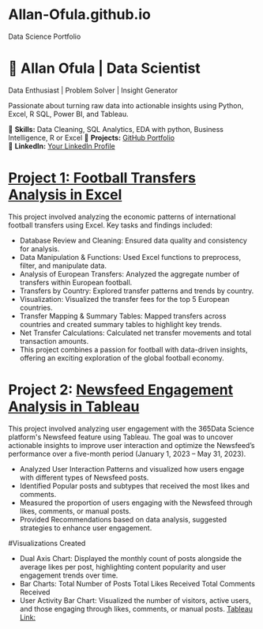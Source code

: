 # Allan-Ofula.github.io
Data Science Portfolio

# 🚀 Allan Ofula | Data Scientist

Data Enthusiast | Problem Solver | Insight Generator

Passionate about turning raw data into actionable insights using Python, Excel, R SQL, Power BI, and Tableau.

🔹 **Skills:** Data Cleaning, SQL Analytics, EDA with python, Business Intelligence, R or Excel
🔹 **Projects:** [GitHub Portfolio](https://github.com/Allan-Ofula?tab=repositories)  
🔹 **LinkedIn:** [Your LinkedIn Profile](https://www.linkedin.com/in/allan-ofula-b2804911b/)  

# [Project 1: Football Transfers Analysis in Excel](https://github.com/Allan-Ofula/Football-Transfers-Analysis-in-Excel) 
This project involved analyzing the economic patterns of international football transfers using Excel. Key tasks and findings included:

- Database Review and Cleaning: Ensured data quality and consistency for analysis.
- Data Manipulation & Functions: Used Excel functions to preprocess, filter, and manipulate data.
- Analysis of European Transfers: Analyzed the aggregate number of transfers within European football.
- Transfers by Country: Explored transfer patterns and trends by country.
- Visualization: Visualized the transfer fees for the top 5 European countries.
- Transfer Mapping & Summary Tables: Mapped transfers across countries and created summary tables to highlight key trends.
- Net Transfer Calculations: Calculated net transfer movements and total transaction amounts.
- This project combines a passion for football with data-driven insights, offering an exciting exploration of the global football economy.

# Project 2: [Newsfeed Engagement Analysis in Tableau](https://github.com/Allan-Ofula/Newsfeed-Engagement-Analysis-in-Tableau-Project)
This project involved analyzing user engagement with the 365Data Science platform's Newsfeed feature using Tableau. The goal was to uncover actionable insights to improve user interaction and optimize the Newsfeed’s performance over a five-month period (January 1, 2023 – May 31, 2023).

- Analyzed User Interaction Patterns and visualized how users engage with different types of Newsfeed posts.
- Identified Popular posts and subtypes that received the most likes and comments.
- Measured the proportion of users engaging with the Newsfeed through likes, comments, or manual posts.
- Provided Recommendations based on data analysis, suggested strategies to enhance user engagement.

#Visualizations Created
- Dual Axis Chart: Displayed the monthly count of posts alongside the average likes per post, highlighting content popularity and user engagement trends over time.
- Bar Charts:
Total Number of Posts
Total Likes Received
Total Comments Received
- User Activity Bar Chart: Visualized the number of visitors, active users, and those engaging through likes, comments, or manual posts.
[Tableau Link:](https://public.tableau.com/app/profile/allan.ofula/viz/NewsfeedAnalysisDashboard_17394671683270/NewsfeedAnalysisDashboard)
